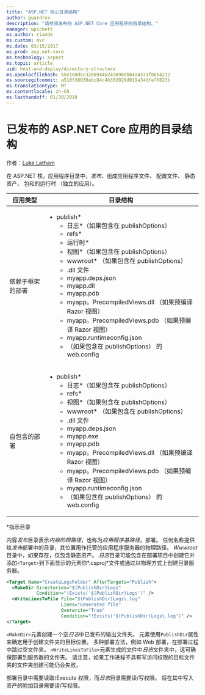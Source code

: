 ```yaml
---
title: "ASP.NET 核心目录结构"
author: guardrex
description: "请参阅发布的 ASP.NET Core 应用程序的目录结构。"
manager: wpickett
ms.author: riande
ms.custom: mvc
ms.date: 03/15/2017
ms.prod: asp.net-core
ms.technology: aspnet
ms.topic: article
uid: host-and-deploy/directory-structure
ms.openlocfilehash: 55e1e0dac32609446243098dbb4a4373f06b4212
ms.sourcegitcommit: a510f38930abc84c4b302029d019a34dfe76823b
ms.translationtype: MT
ms.contentlocale: zh-CN
ms.lasthandoff: 01/30/2018
---
```

# <a name="directory-structure-of-published-aspnet-core-apps"></a>已发布的 ASP.NET Core 应用的目录结构

作者：[Luke Latham](https://github.com/guardrex)

在 ASP.NET 核，应用程序目录中，*发布*，组成应用程序文件、 配置文件、 静态资产、 包和的运行时 （独立的应用）。

| 应用类型                       | 目录结构 |
| ------------------------------ | ------------------- |
| 依赖于框架的部署 | <ul><li>publish\*<ul><li>日志\*（如果包含在 publishOptions）</li><li>refs\*</li><li>运行时\*</li><li>视图\*（如果包含在 publishOptions）</li><li>wwwroot\* （如果包含在 publishOptions）</li><li>.dll 文件</li><li>myapp.deps.json</li><li>myapp.dll</li><li>myapp.pdb</li><li>myapp。PrecompiledViews.dll （如果预编译 Razor 视图）</li><li>myapp。PrecompiledViews.pdb （如果预编译 Razor 视图）</li><li>myapp.runtimeconfig.json</li><li>（如果包含在 publishOptions） 的 web.config</li></ul></li></ul> |
| 自包含的部署      | <ul><li>publish\*<ul><li>日志\*（如果包含在 publishOptions）</li><li>refs\*</li><li>视图\*（如果包含在 publishOptions）</li><li>wwwroot\* （如果包含在 publishOptions）</li><li>.dll 文件</li><li>myapp.deps.json</li><li>myapp.exe</li><li>myapp.pdb</li><li>myapp。PrecompiledViews.dll （如果预编译 Razor 视图）</li><li>myapp。PrecompiledViews.pdb （如果预编译 Razor 视图）</li><li>myapp.runtimeconfig.json</li><li>（如果包含在 publishOptions） 的 web.config</li></ul></li></ul> |
\*指示目录

内容*发布*目录表示*内容的根路径*，也称为*应用程序基路径*，部署。 任何名称提供给*发布*部署中的目录，其位置用作托管的应用程序服务器的物理路径。 *Wwwroot*目录中，如果存在，仅包含静态资产。 *日志*目录可能包含在部署项目中创建它并添加`<Target>`到下面显示的元素你*.csproj*文件或通过以物理方式上创建目录服务器。

```xml
<Target Name="CreateLogsFolder" AfterTargets="Publish">
  <MakeDir Directories="$(PublishDir)Logs" 
           Condition="!Exists('$(PublishDir)Logs')" />
  <WriteLinesToFile File="$(PublishDir)Logs\.log" 
                    Lines="Generated file" 
                    Overwrite="True" 
                    Condition="!Exists('$(PublishDir)Logs\.log')" />
</Target>
```

`<MakeDir>`元素创建一个空*日志*中已发布的输出文件夹。 元素使用`PublishDir`属性来确定用于创建文件夹的目标位置。 多种部署方法，例如 Web 部署，在部署过程中跳过空文件夹。 `<WriteLinesToFile>`元素生成的文件中*日志*文件夹中，这可确保部署到服务器的文件夹。 请注意，如果工作进程不具有写访问权限的目标文件夹的文件夹创建可能仍会失败。

部署目录中需要读取/Execute 权限，而*日志*目录需要读/写权限。 将在其中写入资产的附加目录需要读/写权限。

